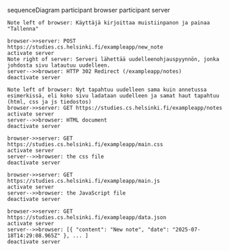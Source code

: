 sequenceDiagram
    participant browser
    participant server

    Note left of browser: Käyttäjä kirjoittaa muistiinpanon ja painaa "Tallenna"
    
    browser->>server: POST https://studies.cs.helsinki.fi/exampleapp/new_note
    activate server
    Note right of server: Serveri lähettää uudelleenohjauspyynnön, jonka johdosta sivu latautuu uudelleen.
    server-->>browser: HTTP 302 Redirect (/exampleapp/notes)
    deactivate server
    
    Note left of browser: Nyt tapahtuu uudelleen sama kuin annetussa esimerkissä, eli koko sivu ladataan uudelleen ja samat haut tapahtuu (html, css ja js tiedostos)
    browser->>server: GET https://studies.cs.helsinki.fi/exampleapp/notes
    activate server
    server-->>browser: HTML document
    deactivate server
    
    browser->>server: GET https://studies.cs.helsinki.fi/exampleapp/main.css
    activate server
    server-->>browser: the css file
    deactivate server
    
    browser->>server: GET https://studies.cs.helsinki.fi/exampleapp/main.js
    activate server
    server-->>browser: the JavaScript file
    deactivate server
    
    browser->>server: GET https://studies.cs.helsinki.fi/exampleapp/data.json
    activate server
    server-->>browser: [{ "content": "New note", "date": "2025-07-18T14:29:08.965Z" }, ... ]
    deactivate server    
